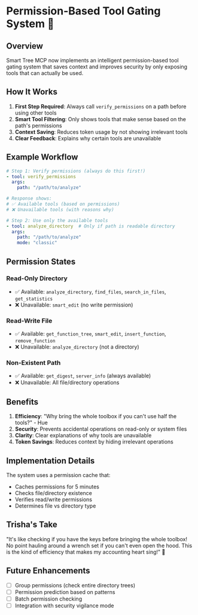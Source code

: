 # Permission-Based Tool Gating System 🔐

## Overview

Smart Tree MCP now implements an intelligent permission-based tool gating system that saves context and improves security by only exposing tools that can actually be used.

## How It Works

1. **First Step Required**: Always call `verify_permissions` on a path before using other tools
2. **Smart Tool Filtering**: Only shows tools that make sense based on the path's permissions
3. **Context Saving**: Reduces token usage by not showing irrelevant tools
4. **Clear Feedback**: Explains why certain tools are unavailable

## Example Workflow

```yaml
# Step 1: Verify permissions (always do this first!)
- tool: verify_permissions
  args:
    path: "/path/to/analyze"

# Response shows:
# ✅ Available tools (based on permissions)
# ❌ Unavailable tools (with reasons why)

# Step 2: Use only the available tools
- tool: analyze_directory  # Only if path is readable directory
  args:
    path: "/path/to/analyze"
    mode: "classic"
```

## Permission States

### Read-Only Directory
- ✅ Available: `analyze_directory`, `find_files`, `search_in_files`, `get_statistics`
- ❌ Unavailable: `smart_edit` (no write permission)

### Read-Write File
- ✅ Available: `get_function_tree`, `smart_edit`, `insert_function`, `remove_function`
- ❌ Unavailable: `analyze_directory` (not a directory)

### Non-Existent Path
- ✅ Available: `get_digest`, `server_info` (always available)
- ❌ Unavailable: All file/directory operations

## Benefits

1. **Efficiency**: "Why bring the whole toolbox if you can't use half the tools?" - Hue
2. **Security**: Prevents accidental operations on read-only or system files
3. **Clarity**: Clear explanations of why tools are unavailable
4. **Token Savings**: Reduces context by hiding irrelevant operations

## Implementation Details

The system uses a permission cache that:
- Caches permissions for 5 minutes
- Checks file/directory existence
- Verifies read/write permissions
- Determines file vs directory type

## Trisha's Take

"It's like checking if you have the keys before bringing the whole toolbox! No point hauling around a wrench set if you can't even open the hood. This is the kind of efficiency that makes my accounting heart sing!" 🔑

## Future Enhancements

- [ ] Group permissions (check entire directory trees)
- [ ] Permission prediction based on patterns
- [ ] Batch permission checking
- [ ] Integration with security vigilance mode